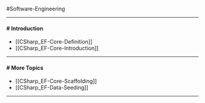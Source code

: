 #Software-Engineering 

---
#### # Introduction
- [[CSharp_EF-Core-Definition]]
- [[CSharp_EF-Core-Introduction]]

---
#### # More Topics
- [[CSharp_EF-Core-Scaffolding]]
- [[CSharp_EF-Data-Seeding]]

---
